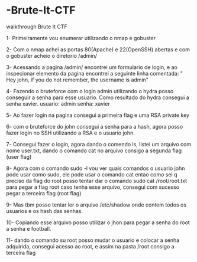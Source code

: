 # -Brute-It-CTF
walkthrough Brute It CTF

1- Primeiramente vou enumerar utilizando o nmap e gobuster

2- Com o nmap achei as portas 80(Apache) e 22(OpenSSH) abertas e com o gobuster acheio o diretorio /admin/

3- Acessando a pagina /admin/ encontrei um formulario de login, e ao inspecionar elemento da pagina encontrei a seguinte linha comentada: " Hey john, if you do not remember, the username is admin" 

4- Fazendo o bruteforce com o login admin utilizando o hydra posso conseguir a senha para esse usuario. Como resultado do hydra consegui a senha xavier. usuario: admin senha: xavier

5- Ao fazer login na pagina consegui a primeira flag e uma RSA private key

6- com o bruteforce do john consegui a senha para a hash, agora posso fazer login no SSH utilizando a RSA e o usuario john.

7- Consegui fazer o login, agora dando o comendo ls, listei um arquivo com nome user.txt, dando o comando cat no arquivo consigo a segunda flag (user flag)

8- Agora com o comando sudo -l vou ver quais comandos o usuario john pode usar como sudo, ele pode usar o comando cat entao como sei q preciso da flag do root posso tentar dar o comando sudo cat /root/root.txt para pegar a flag root caso tenha esse arquivo, consegui com sucesso pegar a terceira flag (root flag)

9- Mas tbm posso tentar ler o arquivo /etc/shadow onde contem todos os usuarios e os hash das senhas.

10- Copiando esse arquivo posso utilizar o jhon para pegar a senha do root a senha e football.

11- dando o comando su root posso mudar o usuario e colocar a senha adquirida, consegui acesso ao root, e assim na pasta /root consigo a terceira flag
